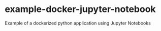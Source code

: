 # example-docker-jupyter-notebook
Example of a dockerized python application using Jupyter Notebooks
